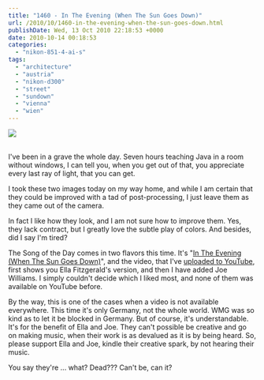 ```yaml
---
title: "1460 - In The Evening (When The Sun Goes Down)"
url: /2010/10/1460-in-the-evening-when-the-sun-goes-down.html
publishDate: Wed, 13 Oct 2010 22:18:53 +0000
date: 2010-10-14 00:18:53
categories: 
  - "nikon-851-4-ai-s"
tags: 
  - "architecture"
  - "austria"
  - "nikon-d300"
  - "street"
  - "sundown"
  - "vienna"
  - "wien"
---
```

<div class="container">
<div class="center"><a target="_blank" href="https://d25zfm9zpd7gm5.cloudfront.net/1200x1200/2010/20101013_174045.JPG"><img src="https://d25zfm9zpd7gm5.cloudfront.net/0600x0600/2010/20101013_174045.JPG" /></a></div>
</div>
<br />

I've been in a grave the whole day. Seven hours teaching Java in a room without windows, I can tell you, when you get out of that, you appreciate every last ray of light, that you can get.

<a target="_blank" href="https://d25zfm9zpd7gm5.cloudfront.net/1200x1200/2010/20101013_173909.JPG"><img style="margin: 0pt 0px 0pt 10px; float: right;" src="https://d25zfm9zpd7gm5.cloudfront.net/0150x0150/2010/20101013_173909.JPG" alt="" border="0" /></a> I took these two images today on my way home, and while I am certain that they could be improved with a tad of post-processing, I just leave them as they came out of the camera.

 In fact I like how they look, and I am not sure how to improve them. Yes, they lack contract, but I greatly love the subtle play of colors. And besides, did I say I'm tired?

The Song of the Day comes in two flavors this time. It's "<a target="_blank" href="http://www.lyricsmode.com/lyrics/e/ella_fitzgerald/in_the_evening_when_the_sun_goes_down.html">In The Evening (When The Sun Goes Down)</a>", and the video, that I've <a target="_blank" href="http://www.youtube.com/watch?v=f7WlfJFzbVE">uploaded to YouTube</a>, first shows you Ella Fitzgerald's version, and then I have added Joe Williams. I simply couldn't decide which I liked most, and none of them was available on YouTube before.

 By the way, this is one of the cases when a video is not available everywhere. This time it's only Germany, not the whole world. WMG was so kind as to let it be blocked in Germany. But of course, it's understandable. It's for the benefit of Ella and Joe. They can't possible be creative and go on making music, when their work is as devalued as it is by being heard. So, please support Ella and Joe, kindle their creative spark, by not hearing their music.

You say they're ... what? Dead??? Can't be, can it?

